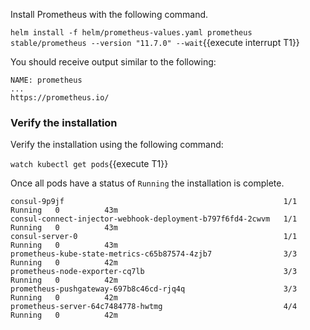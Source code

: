 
Install Prometheus with the following command.

`helm install -f helm/prometheus-values.yaml prometheus stable/prometheus --version "11.7.0" --wait`{{execute interrupt T1}}

You should receive output similar to the following:

```plaintext
NAME: prometheus
...
https://prometheus.io/
```

### Verify the installation

Verify the installation using the following command:

`watch kubectl get pods`{{execute T1}}

Once all pods have a status of `Running` the installation is complete.

```plaintext
consul-9p9jf                                                 1/1     Running   0          43m
consul-connect-injector-webhook-deployment-b797f6fd4-2cwvm   1/1     Running   0          43m
consul-server-0                                              1/1     Running   0          43m
prometheus-kube-state-metrics-c65b87574-4zjb7                3/3     Running   0          42m
prometheus-node-exporter-cq7lb                               3/3     Running   0          42m
prometheus-pushgateway-697b8c46cd-rjq4q                      3/3     Running   0          42m
prometheus-server-64c7484778-hwtmg                           4/4     Running   0          42m
```
